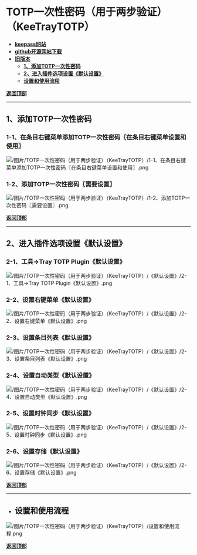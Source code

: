 # <a name="锚点0"></a>TOTP一次性密码（用于两步验证）（KeeTrayTOTP）
- [**keepass网站**](https://keepass.info/plugins.html#traytotp)
- [**github开源网站下载**](https://github.com/victor-rds/KeeTrayTOTP/releases)
- [**旧版本**](https://sourceforge.net/projects/traytotp-kp2/)
	- <a href="#锚点1">**1、添加TOTP一次性密码**</a>
	- <a href="#锚点2">**2、进入插件选项设置《默认设置》**</a>
	- <a href="#锚点3">**设置和使用流程**</a>

<a name="锚点1"></a><a href="#锚点0">**返回顶部**</a>
______________________________________________________________________________
## 1、添加TOTP一次性密码
### 1-1、在条目右键菜单添加TOTP一次性密码〖在条目右键菜单设置和使用〗
<p><img src="/图片/TOTP一次性密码（用于两步验证）（KeeTrayTOTP）/1-1、在条目右键菜单添加TOTP一次性密码〖在条目右键菜单设置和使用〗.png" alt="/图片/TOTP一次性密码（用于两步验证）（KeeTrayTOTP）/1-1、在条目右键菜单添加TOTP一次性密码〖在条目右键菜单设置和使用〗.png"/></p>

### 1-2、添加TOTP一次性密码〖需要设置〗
<p><img src="/图片/TOTP一次性密码（用于两步验证）（KeeTrayTOTP）/1-2、添加TOTP一次性密码〖需要设置〗.png" alt="/图片/TOTP一次性密码（用于两步验证）（KeeTrayTOTP）/1-2、添加TOTP一次性密码〖需要设置〗.png"/></p>

<a name="锚点2"></a><a href="#锚点0">**返回顶部**</a>
______________________________________________________________________________
## 2、进入插件选项设置《默认设置》
### 2-1、工具→Tray TOTP Plugin《默认设置》
<p><img src="/图片/TOTP一次性密码（用于两步验证）（KeeTrayTOTP）/《默认设置》/2-1、工具→Tray TOTP Plugin《默认设置》.png" alt="/图片/TOTP一次性密码（用于两步验证）（KeeTrayTOTP）/《默认设置》/2-1、工具→Tray TOTP Plugin《默认设置》.png"/></p>

### 2-2、设置右键菜单《默认设置》
<p><img src="/图片/TOTP一次性密码（用于两步验证）（KeeTrayTOTP）/《默认设置》/2-2、设置右键菜单《默认设置》.png" alt="/图片/TOTP一次性密码（用于两步验证）（KeeTrayTOTP）/《默认设置》/2-2、设置右键菜单《默认设置》.png"/></p>

### 2-3、设置条目列表《默认设置》
<p><img src="/图片/TOTP一次性密码（用于两步验证）（KeeTrayTOTP）/《默认设置》/2-3、设置条目列表《默认设置》.png" alt="/图片/TOTP一次性密码（用于两步验证）（KeeTrayTOTP）/《默认设置》/2-3、设置条目列表《默认设置》.png"/></p>

### 2-4、设置自动类型《默认设置》
<p><img src="/图片/TOTP一次性密码（用于两步验证）（KeeTrayTOTP）/《默认设置》/2-4、设置自动类型《默认设置》.png" alt="/图片/TOTP一次性密码（用于两步验证）（KeeTrayTOTP）/《默认设置》/2-4、设置自动类型《默认设置》.png"/></p>

### 2-5、设置时钟同步《默认设置》
<p><img src="/图片/TOTP一次性密码（用于两步验证）（KeeTrayTOTP）/《默认设置》/2-5、设置时钟同步《默认设置》.png" alt="/图片/TOTP一次性密码（用于两步验证）（KeeTrayTOTP）/《默认设置》/2-5、设置时钟同步《默认设置》.png"/></p>

### 2-6、设置存储《默认设置》
<p><img src="/图片/TOTP一次性密码（用于两步验证）（KeeTrayTOTP）/《默认设置》/2-6、设置存储《默认设置》.png" alt="/图片/TOTP一次性密码（用于两步验证）（KeeTrayTOTP）/《默认设置》/2-6、设置存储《默认设置》.png"/></p>

<a name="锚点3"></a><a href="#锚点0">**返回顶部**</a>
______________________________________________________________________________
- ## 设置和使用流程
<p><img src="/图片/TOTP一次性密码（用于两步验证）（KeeTrayTOTP）/设置和使用流程.png" alt="/图片/TOTP一次性密码（用于两步验证）（KeeTrayTOTP）/设置和使用流程.png"/></p>

<a href="#锚点0">**返回顶部**</a>